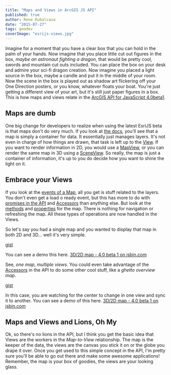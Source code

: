 ```yaml
---
title: "Maps and Views in ArcGIS JS API"
published: true
author: Rene Rubalcava
date: "2015-07-27"
tags: geodev
coverImage: "esrijs-views.jpg"
---
```


Imagine for a moment that you have a clear box that you can hold in the palm of your hands. Now imagine that you place little cut out figures in the box, _maybe an astronaut fighting a dragon_, that would be pretty cool, swords and mountain cut outs included. You can place the box on your desk and admire your sci-fi dragon creation. Now imagine you placed a light source in the box, maybe a candle and put it in the middle of your room. Now the scene in the box is played out as shadow art flickering off your One Direction posters, or you know, whatever floats your boat. You're just getting a different view of your art, but it's still just paper figures in a box. This is how maps and views relate in the [ArcGIS API for JavaScript 4.0beta1](https://developers.arcgis.com/javascript/beta/).

## Maps are dumb

One big change for developers to realize when using the latest EsriJS beta is that maps don't do very much. If you look at [the docs](https://developers.arcgis.com/javascript/beta/api-reference/esri-Map.html), you'll see that a map is simply a container for data. It essentially just manages layers. It's not even in charge of how things are drawn, that task is left up to the [View](https://developers.arcgis.com/javascript/beta/api-reference/esri-views-View.html). If you want to render information in 2D, you would use a [MapView](https://developers.arcgis.com/javascript/beta/api-reference/esri-views-MapView.html), or you can render the same map in 3D using a [SceneView](https://developers.arcgis.com/javascript/beta/api-reference/esri-views-SceneView.html). So really, the map is just a container of information, it's up to you do decide how you want to shine the light on it.

## Embrace your Views

If you look at the [events of a Map](https://developers.arcgis.com/javascript/beta/api-reference/esri-Map.html#events), all you get is stuff related to the layers. You don't even get a load o ready event, but this has more to do with [promises in the API](https://developers.arcgis.com/javascript/beta/guide/working-with-promises/) and [Accessors](http://odoe.net/blog/arcgis-js-api-4-0beta1-accessors/) than anything else. But look at the [methods](https://developers.arcgis.com/javascript/beta/api-reference/esri-Map.html#methods) and [properties](https://developers.arcgis.com/javascript/beta/api-reference/esri-Map.html#properties) for the map. There is nothing for navigation or refreshing the map. All these types of operations are now handled in the Views.

So let's say you had a single map and you wanted to display that map in both 2D and 3D... well it's very simple.

[gist](https://gist.github.com/odoe/abafbc77f32ecae939eb)

You can see a demo this here. [3D/2D map - 4.0 beta 1 on jsbin.com](http://jsbin.com/hiyanurolo/1/embed?output)

See, _one map, multiple views_. You could even take advantage of the [Accessors](http://odoe.net/blog/arcgis-js-api-4-0beta1-accessors/) in the API to do some other cool stuff, like a _ghetto overview map_.

[gist](https://gist.github.com/odoe/ddea10aac0ba4184f687)

In this case, you are watching for the center to change in one view and sync it to another. You can see a demo of this here. [3D/2D map - 4.0 beta 1 on jsbin.com](http://jsbin.com/yenanidobi/1/embed?output)

## Maps and Views and Lions, Oh My

Ok, so there's no lions in the API, but I think you get the basic idea that Views are the workers in the _Map-to-View_ relationship. The map is the keeper of the data, the views are the canvas you stick it on or the globe you drape it over. Once you get used to this simple concept in the API, I'm pretty sure you'll be able to go out there and make some awesome applications! Remember, the map is your box of goodies, the views are your looking glass.
